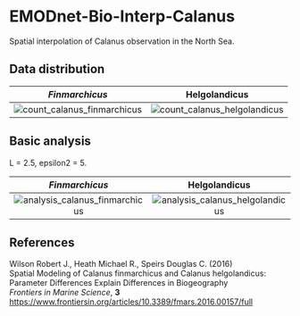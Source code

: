 # EMODnet-Bio-Interp-Calanus
Spatial interpolation of Calanus observation in the North Sea.

## Data distribution

_Finmarchicus_             |  Helgolandicus
:-------------------------:|:-------------------------:
![count_calanus_finmarchicus](https://user-images.githubusercontent.com/11868914/151570410-7dad2e00-ef08-452a-9076-8ebd9cadfc36.jpg) | ![count_calanus_helgolandicus](https://user-images.githubusercontent.com/11868914/151571375-6a2ef5c4-cf55-47f4-933c-f83be5fb5aec.jpg)

## Basic analysis

L = 2.5, epsilon2 = 5.

_Finmarchicus_             |  Helgolandicus
:-------------------------:|:-------------------------:
![analysis_calanus_finmarchicus](https://user-images.githubusercontent.com/11868914/151572917-f1df7bee-382d-4d88-85f4-ea204ceba5a7.jpg) | ![analysis_calanus_helgolandicus](https://user-images.githubusercontent.com/11868914/151572924-14459d9f-e999-49b4-9ab9-dfa4674a8f27.jpg)

## References

Wilson Robert J., Heath Michael R., Speirs Douglas C. (2016)                    	 
Spatial Modeling of Calanus finmarchicus and Calanus helgolandicus: Parameter Differences Explain Differences in Biogeography  
_Frontiers in Marine Science_, **3**        
https://www.frontiersin.org/articles/10.3389/fmars.2016.00157/full
